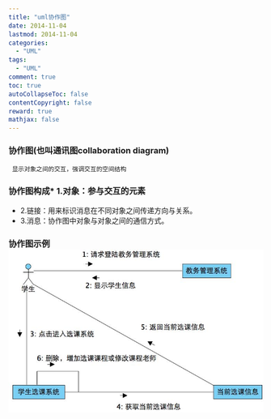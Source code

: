 ```yaml
---
title: "uml协作图"
date: 2014-11-04
lastmod: 2014-11-04
categories:
  - "UML"
tags:
  - "UML"
comment: true
toc: true
autoCollapseToc: false
contentCopyright: false
reward: true
mathjax: false
---
```


### 协作图(也叫通讯图collaboration diagram) 
     显示对象之间的交互，强调交互的空间结构
     
  <!--more-->
### 协作图构成* 1.对象：参与交互的元素
* 2.链接：用来标识消息在不同对象之间传递方向与关系。
* 3.消息：协作图中对象与对象之间的通信方式。     

### 协作图示例![image](/images/post/2014-11-04-uml-xie-zuo-tu/collaboration_diagram.jpg)
